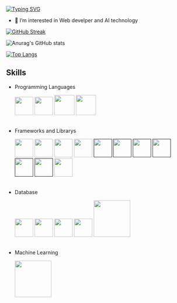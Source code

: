 
[![Typing SVG](https://readme-typing-svg.demolab.com?font=Fira+Code&duration=4000&pause=500&color=54B435&width=435&lines=He+there%2C+I'm+a+Web+Developer)](https://git.io/typing-svg)

- 👀 I’m interested in Web develper and AI technology

[![GitHub Streak](https://streak-stats.demolab.com?user=SoltanHuseynov&theme=dark&border_radius=4.6)](https://git.io/streak-stats)

![Anurag's GitHub stats](https://github-readme-stats.vercel.app/api?username=SoltanHuseynov&show_icons=true&theme=dark)

[![Top Langs](https://github-readme-stats.vercel.app/api/top-langs/?username=SoltanHuseynov&layout=compact&theme=dark)](https://github.com/anuraghazra/github-readme-stats)

## Skills

- Programming Languages

    <div>
      <a href="https://en.wikipedia.org/wiki/JavaScript"><img src="https://pics.freeicons.io/uploads/icons/png/21088442871540553614-512.png" width=50></a>
      <a href="https://en.wikipedia.org/wiki/Python_(programming_language)"><img src="https://pics.freeicons.io/uploads/icons/png/12785093741551942290-512.png" width=50></a>
      <a href="https://en.wikipedia.org/wiki/PHP" style="maring:100px"><img src="https://img.icons8.com/plasticine/512/php.png" width=55></a>
      <a href="https://en.wikipedia.org/wiki/Go_(programming_language)" style="maring:100px"><img src="https://img.icons8.com/color/512/golang.png" width=55></a>
    </div><br>


- Frameworks and Librarys

    <div>
        <a href="https://reactjs.org/docs/getting-started.html"><img src="https://pics.freeicons.io/uploads/icons/png/20167174151551942641-512.png" width=50/></a>
        <a href="https://vuejs.org/"><img src="https://pics.freeicons.io/uploads/icons/png/191213921552037062-512.png" width=50/></a>
        <a href="https://nextjs.org/"><img src="https://img.icons8.com/color/512/nextjs.png" width=50/></a>
        <a href="https://nodejs.org/en/"><img src="https://img.icons8.com/fluency/512/node-js.png" width=50/></a>
        <a href=""><img src="https://img.icons8.com/nolan/512/express-js.png" width=50/></a>
        <a href=""><img src="https://laravel.com/img/logotype.min.svg" width=50/></a>
        <a href=""><img src="https://upload.wikimedia.org/wikipedia/en/thumb/9/9a/Cake-logo.png/120px-Cake-logo.png" width=50/></a>
        <a href=""><img src="https://upload.wikimedia.org/wikipedia/commons/e/e6/Python_and_Qt.svg" width=50/></a>
        <a href=""><img src="https://upload.wikimedia.org/wikipedia/commons/thumb/3/32/OpenCV_Logo_with_text_svg_version.svg/180px-OpenCV_Logo_with_text_svg_version.svg.png" width=50/></a>
        <a href=""><img src="https://upload.wikimedia.org/wikipedia/commons/thumb/3/31/NumPy_logo_2020.svg/120px-NumPy_logo_2020.svg.png" width=50/></a>
        <a href="https://www.djangoproject.com/start/"><img src="https://pics.freeicons.io/uploads/icons/png/9686895801536233213-512.png" width=50/></a>
      </div><br>


- Database

    <div>
      <a href="https://www.mysql.com/"><img src="https://img.icons8.com/color/512/mysql-logo.png" width=50/></a>
      <a href="https://www.mongodb.com/home"><img src="https://img.icons8.com/color/512/mongodb.png" width=50/></a>
      <a href="https://en.wikipedia.org/wiki/NoSQL"><img src="https://ourcodeworld.com/public-media/articles/articleocw-5d78ebb022d1e.webp" width=50/></a>
      <a href="https://www.postgresql.org/"><img src="https://img.icons8.com/color/512/postgreesql.png" width=50/></a>
      <a href="https://firebase.google.com/community/learn"><img src="https://www.gstatic.com/devrel-devsite/prod/vdbc400b97a86c8815ab6ee057e8dc91626aee8cf89b10f7d89037e5a33539f53/firebase/images/lockup.svg" width=100/></a>
    </div><br>


- Machine Learning

    <div>
      <a href="https://www.tensorflow.org/js/tutorials"><img src="https://www.gstatic.com/devrel-devsite/prod/v4fdbc33a55781dc592d32bc0c5d1eb8f6c96a05c8dafb5ba814fcab1c6bf1229/tensorflow/images/lockup.svg" width=100/></a>
    </div>
